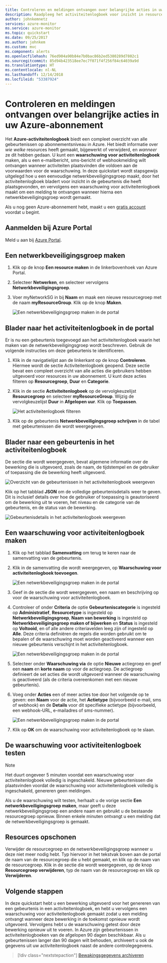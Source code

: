 ```yaml
---
title: Controleren en meldingen ontvangen over belangrijke acties in uw Azure-abonnement
description: Raadpleeg het activiteitenlogboek voor inzicht in resourcebeheer, servicestatus en andere abonnementsactiviteiten. Vervolgens kunt u een waarschuwing voor activiteitenlogboek gebruiken om een e-mailmelding te ontvangen wanneer in uw abonnement een bewerking met veel bevoegdheden wordt uitgevoerd.
author: johnkemnetz
services: azure-monitor
ms.service: azure-monitor
ms.topic: quickstart
ms.date: 09/25/2017
ms.author: johnkem
ms.custom: mvc
ms.component: alerts
ms.openlocfilehash: 76ed904a90b84e7b0bac86b2ed5380289d7802c1
ms.sourcegitcommit: 85d94b423518ee7ec7f071f4f256f84c64039a9d
ms.translationtype: HT
ms.contentlocale: nl-NL
ms.lasthandoff: 12/14/2018
ms.locfileid: "53387924"
---
```

# <a name="audit-and-receive-notifications-about-important-actions-in-your-azure-subscription"></a>Controleren en meldingen ontvangen over belangrijke acties in uw Azure-abonnement

Het **Azure-activiteitenlogboek** biedt een compleet overzicht van alle gebeurtenissen op abonnementsniveau in Azure. Het biedt informatie over *wie* *welke* resources heeft gemaakt, bijgewerkt of verwijderd, en *wanneer* ze dit hebben gedaan. U kunt een **waarschuwing voor activiteitenlogboek** maken, als u een e-mailbericht, sms-bericht of webhookmelding wilt ontvangen wanneer activiteiten plaatsvinden die voldoen aan de voorwaarden voor de waarschuwing. In deze quickstart wordt stapsgewijs uitgelegd hoe u een eenvoudige netwerkbeveiligingsgroep maakt, door het activiteitenlogboek bladert voor inzicht in de gebeurtenis die heeft plaatsgevonden, en vervolgens een waarschuwing voor activiteitenlogboek maakt om een melding te ontvangen wanneer hierna een netwerkbeveiligingsgroep wordt gemaakt.

Als u nog geen Azure-abonnement hebt, maakt u een [gratis account](https://azure.microsoft.com/free/) voordat u begint.

## <a name="log-in-to-the-azure-portal"></a>Aanmelden bij Azure Portal

Meld u aan bij [Azure Portal](https://portal.azure.com/).

## <a name="create-a-network-security-group"></a>Een netwerkbeveiligingsgroep maken

1. Klik op de knop **Een resource maken** in de linkerbovenhoek van Azure Portal.

2. Selecteer **Netwerken**, en selecteer vervolgens **Netwerkbeveiligingsgroep**.

3. Voer myNetworkSG in bij **Naam** en maak een nieuwe resourcegroep met de naam **myResourceGroup**. Klik op de knop **Maken**.

    ![Een netwerkbeveiligingsgroep maken in de portal](./media/quick-audit-notify-action-subscription/create-network-security-group.png)

## <a name="browse-the-activity-log-in-the-portal"></a>Blader naar het activiteitenlogboek in de portal

Er is nu een gebeurtenis toegevoegd aan het activiteitenlogboek waarin het maken van de netwerkbeveiligingsgroep wordt beschreven. Gebruik de volgende instructies om deze gebeurtenis te identificeren.

1. Klik in de navigatielijst aan de linkerkant op de knop **Controleren**. Hiermee wordt de sectie Activiteitenlogboek geopend. Deze sectie bevat een compleet overzicht van alle acties die gebruikers hebben uitgevoerd voor resources in uw abonnement. U kunt deze acties filteren op **Resourcegroep**, **Duur** en **Categorie**.

2. Klik in de sectie **Activiteitenlogboek** op de vervolgkeuzelijst **Resourcegroep** en selecteer **myResourceGroup**. Wijzig de vervolgkeuzelijst **Duur** in **Afgelopen uur**. Klik op **Toepassen**.

    ![Het activiteitenlogboek filteren](./media/quick-audit-notify-action-subscription/browse-activity-log.png)

3. Klik op de gebeurtenis **Netwerkbeveiligingsgroep schrijven** in de tabel met gebeurtenissen die wordt weergegeven.

## <a name="browse-an-event-in-the-activity-log"></a>Blader naar een gebeurtenis in het activiteitenlogboek

De sectie die wordt weergegeven, bevat algemene informatie over de bewerking die is uitgevoerd, zoals de naam, de tijdstempel en de gebruiker of toepassing die de bewerking heeft uitgevoerd.

![Overzicht van de gebeurtenissen in het activiteitenlogboek weergeven](./media/quick-audit-notify-action-subscription/activity-log-summary.png)

Klik op het tabblad **JSON** om de volledige gebeurtenisdetails weer te geven. Dit is inclusief details over hoe de gebruiker of toepassing is geautoriseerd om de bewerking uit te voeren, het niveau en de categorie van de gebeurtenis, en de status van de bewerking.

![Gebeurtenisdetails in het activiteitenlogboek weergeven](./media/quick-audit-notify-action-subscription/activity-log-json.png)

## <a name="create-an-activity-log-alert"></a>Een waarschuwing voor activiteitenlogboek maken

1. Klik op het tabblad **Samenvatting** om terug te keren naar de samenvatting van de gebeurtenis.

2. Klik in de samenvatting die wordt weergegeven, op **Waarschuwing voor activiteitenlogboek toevoegen**.

    ![Een netwerkbeveiligingsgroep maken in de portal](./media/quick-audit-notify-action-subscription/activity-log-summary.png)

3. Geef in de sectie die wordt weergegeven, een naam en beschrijving op voor de waarschuwing voor activiteitenlogboek.

4. Controleer of onder **Criteria** de optie **Gebeurteniscategorie** is ingesteld op **Administratief**, **Resourcetype** is ingesteld op **Netwerkbeveiligingsgroep**, **Naam van bewerking** is ingesteld op **Netwerkbeveiligingsgroep maken of bijwerken** en **Status** is ingesteld op **Voltooid**, en of alle andere criteriavelden leeg zijn of ingesteld op **Alle**. Deze criteria definiëren de regels die worden gebruikt om te bepalen of de waarschuwing moet worden geactiveerd wanneer een nieuwe gebeurtenis verschijnt in het activiteitenlogboek.

    ![Een netwerkbeveiligingsgroep maken in de portal](./media/quick-audit-notify-action-subscription/activity-log-alert-criteria.png)

5. Selecteer onder **Waarschuwing via** de optie **Nieuwe** actiegroep en geef een **naam** en **korte naam** op voor de actiegroep. De actiegroep definieert de set acties die wordt uitgevoerd wanneer de waarschuwing is geactiveerd (als de criteria overeenkomen met een nieuwe gebeurtenis).

6. Voeg onder **Acties** een of meer acties toe door het volgende op te geven: een **Naam** voor de actie, het **Actietype** (bijvoorbeeld e-mail, sms of webhook) en de **Details** voor dit specifieke actietype (bijvoorbeeld, een webhook-URL, e-mailadres of sms-nummer).

    ![Een netwerkbeveiligingsgroep maken in de portal](./media/quick-audit-notify-action-subscription/activity-log-alert-actions.png)

7. Klik op **OK** om de waarschuwing voor activiteitenlogboek op te slaan.

## <a name="test-the-activity-log-alert"></a>De waarschuwing voor activiteitenlogboek testen

> [!NOTE]
> Het duurt ongeveer 5 minuten voordat een waarschuwing voor activiteitenlogboek volledig is ingeschakeld. Nieuwe gebeurtenissen die plaatsvinden voordat de waarschuwing voor activiteitenlogboek volledig is ingeschakeld, genereren geen meldingen.
>
>

Als u de waarschuwing wilt testen, herhaalt u de vorige sectie **Een netwerkbeveiligingsgroep maken**, maar geeft u deze netwerkbeveiligingsgroep een andere naam en gebruikt u de bestaande resourcegroep opnieuw. Binnen enkele minuten ontvangt u een melding dat de netwerkbeveiligingsgroep is gemaakt.

## <a name="clean-up-resources"></a>Resources opschonen

Verwijder de resourcegroep en de netwerkbeveiligingsgroep wanneer u deze niet meer nodig hebt. Typ hiervoor in het tekstvak boven aan de portal de naam van de resourcegroep die u hebt gemaakt, en klik op de naam van de resourcegroep. Klik in de sectie die wordt weergegeven, op de knop **Resourcegroep verwijderen**, typ de naam van de resourcegroep en klik op **Verwijderen**.

## <a name="next-steps"></a>Volgende stappen

In deze quickstart hebt u een bewerking uitgevoerd voor het genereren van een gebeurtenis in een activiteitenlogboek, en hebt u vervolgens een waarschuwing voor activiteitenlogboek gemaakt zodat u een melding ontvangt wanneer deze bewerking in de toekomst opnieuw wordt uitgevoerd. Vervolgens hebt u de waarschuwing getest door deze bewerking opnieuw uit te voeren. In Azure zijn gebeurtenissen in activiteitenlogboeken van de afgelopen 90 dagen beschikbaar. Als u gebeurtenissen langer dan 90 dagen wilt behouden, archiveert u ook de gegevens uit uw activiteitenlogboek naast de andere controlegegevens.

> [!div class="nextstepaction"]
> [Bewakingsgegevens archiveren](./../../monitoring-and-diagnostics/monitor-tutorial-archive-monitoring-data.md)
